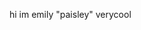 hi im emily "paisley" verycool

<!---
emilyverycool/emilyverycool is a ✨ special ✨ repository because its `README.md` (this file) appears on your GitHub profile.
You can click the Preview link to take a look at your changes.
--->

